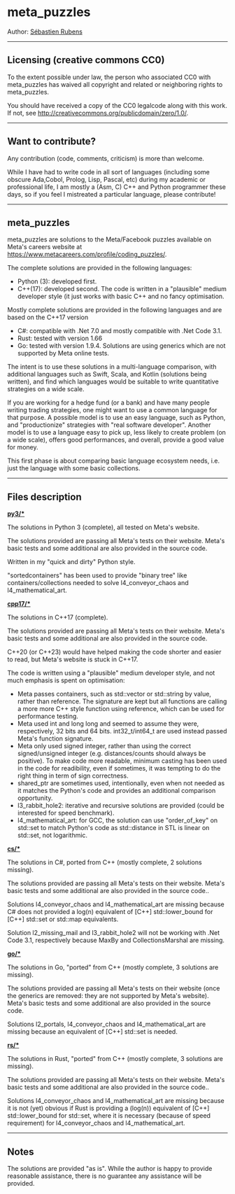 # meta_puzzles

Author: [Sébastien Rubens](https://www.linkedin.com/in/sebastienrubens/)

----

## Licensing (creative commons CC0)

To the extent possible under law, the person who associated CC0 with
meta_puzzles has waived all copyright and related or neighboring rights
to meta_puzzles.

You should have received a copy of the CC0 legalcode along with this
work.  If not, see <http://creativecommons.org/publicdomain/zero/1.0/>.

----

## Want to contribute?

Any contribution (code, comments, criticism) is more than welcome.

While I have had to write code in all sort of languages (including some obscure Ada,Cobol, Prolog, Lisp, Pascal, etc) during my academic or professional life, I am mostly a (Asm, C) C\++ and Python programmer these days, so if you feel I mistreated a particular language, please contribute!


----

## meta_puzzles

meta_puzzles are solutions to the Meta/Facebook puzzles available on Meta's careers website at https://www.metacareers.com/profile/coding_puzzles/.

The complete solutions are provided in the following languages:
* Python (3): developed first.
* C\++(17): developed second. The code is written in a "plausible" medium developer style (it just works with basic C++ and no fancy optimisation.

Mostly complete solutions are provided in the following languages and are based on the C\++17 version
* C#: compatible with .Net 7.0 and mostly compatible with .Net Code 3.1.
* Rust: tested with version 1.66
* Go: tested with version 1.9.4. Solutions are using generics which are not supported by Meta online tests.

The intent is to use these solutions in a multi-language comparison, with additional languages such as Swift, Scala, and Kotlin (solutions being written), and find which languages would be suitable to write quantitative strategies on a wide scale.

If you are working for a hedge fund (or a bank) and have many people writing trading strategies, one might want to use a common language for that purpose. A possible model is to use an easy language, such as Python, and "productionize" strategies with "real software developer".  Another model is to use a language easy to pick up, less likely to create problem (on a wide scale), offers good performances, and overall, provide a good value for money.

This first phase is about comparing basic language ecosystem needs, i.e. just the language with some basic collections.


----
## Files description


<b><u>py3/*</u></b>

The solutions in Python 3 (complete), all tested on Meta's website.

The solutions provided are passing all Meta's tests on their website. Meta's basic tests and some additional are also provided in the source code.

Written in my "quick and dirty" Python style.

"sortedcontainers" has been used to provide "binary tree" like containers/collections needed to solve l4_conveyor_chaos and l4_mathematical_art.


<b><u>cpp17/*</u></b>

The solutions in C\++17 (complete).

The solutions provided  are passing all Meta's tests on their website. Meta's basic tests and some additional are also provided in the source code.

C\++20 (or C\++23) would have helped making the code shorter and easier to read, but Meta's website is stuck in C\++17.


The code is written using a "plausible" medium developer style, and not much emphasis is spent on optimisation:
* Meta passes containers, such as std::vector or std::string by value, rather than reference.  The signature are kept but all functions are calling a more more C\++ style function using reference, which can be used for performance testing.
* Meta used int and long long and seemed to assume they were, respectively, 32 bits and 64 bits.  int32_t/int64_t are used instead passed Meta's function signature.  
* Meta only used signed integer, rather than using the correct signed/unsigned integer (e.g. distances/counts should always be positive). To make code more readable, minimum casting has been used in the code for readibility, even if sometimes, it was tempting to do the right thing in term of sign correctness.
* shared_ptr are sometimes used, intentionally, even when not needed as it matches the Python's code and provides an additional comparison opportunity.
* l3_rabbit_hole2: iterative and recursive solutions are provided (could be interested for speed benchmark).
* l4_mathematical_art: for GCC, the  solution can use "order_of_key" on std::set to match Python's code as std::distance in STL is linear on std::set, not logarithmic.


<b><u>cs/*</u></b>

The solutions in C#, ported from C++ (mostly complete, 2 solutions missing).

The solutions provided are passing all Meta's tests on their website. Meta's basic tests and some additional are also provided in the source code..

Solutions l4_conveyor_chaos and l4_mathematical_art are missing because C# does not provided a log(n) equivalent of [C\++] std::lower_bound for [C\++] std::set or std::map equivalents.

Solution l2_missing_mail and l3_rabbit_hole2 will not be working with .Net Code 3.1, respectively because MaxBy and CollectionsMarshal are missing.


<b><u>go/*</u></b>

The solutions in Go, "ported" from C++ (mostly complete, 3 solutions are missing).

The solutions provided are passing all Meta's tests on their website (once the generics are removed: they are not supported by Meta's website). Meta's basic tests and some additional are also provided in the source code.

Solutions l2_portals, l4_conveyor_chaos and l4_mathematical_art are missing because an equivalent of [C\++] std::set is needed.


<b><u>rs/*</u></b>

The solutions in Rust, "ported" from C++ (mostly complete, 3 solutions are missing).

The solutions provided are passing all Meta's tests on their website. Meta's basic tests and some additional are also provided in the source code..

Solutions l4_conveyor_chaos and l4_mathematical_art are missing because it is not (yet) obvious if Rust is providing a (log(n)) equivalent of [C\++] std::lower_bound for std::set, where it is necessary (because of speed requirement) for l4_conveyor_chaos and l4_mathematical_art.


----

## Notes

The solutions are  provided "as is". While the author is happy to provide reasonable assistance, there is no guarantee any assistance will be provided.
